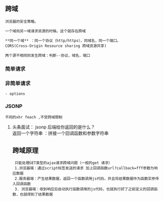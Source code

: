 ## 跨域
    浏览器的安全策略。
     
    一个域向另一域请求资源的时候。这个就存在跨域

    **同一个域** ：同一个协议（http/https），同域名，同一个端口。
    CORS(Cross-Origin Resource sharing 跨域资源共享)
    
    两个源不相同则发生跨域：判断--协议，域名，端口
### 简单请求

### 非简单请求
    - options

### JSONP 
    不同的xhr feach ,不受跨域限制
1. 头条面试： jsonp 后端给你返回的是什么？   
    返回一个字符串 ：拼接一个回调函数和参数字符串  
    ## 跨域原理
        只能处理GET类型的ajax请求跨域问题（一般的get 请求）
        1.浏览器端：通过script标签发送的请求 加上回调函数url?callback=fff参数为响应数据
        2.服务器端：产生结果数据，返回一个函数调用js代码，并且将结果数据作为函数实参传入回调函数
        3. 浏览器端：收到响应后自动执行函数调用的js代码，也就执行好了之前定义的回调函数，也就得到了结果数据